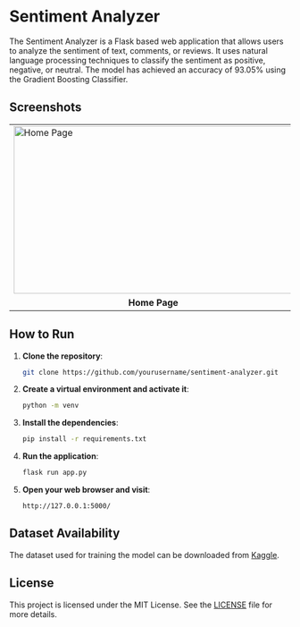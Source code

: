 # Sentiment Analyzer

The Sentiment Analyzer is a Flask based web application that allows users to analyze the sentiment of text, comments, or reviews. It uses natural language processing techniques to classify the sentiment as positive, negative, or neutral. The model has achieved an accuracy of 93.05% using the Gradient Boosting Classifier.

## Screenshots
<table>
  <tr>
    <td>
      <img src="https://github.com/Bratajit-03/Sentiment-Analyzer/assets/106532791/74d03bd4-ca6b-4588-9073-1a6f96e2d50c" alt="Home Page" width="500" height="300"/>
    </td>
    <td>
      <img src="https://github.com/Bratajit-03/Sentiment-Analyzer/assets/106532791/c65d2889-1900-4f84-85aa-d0c39ceea440" alt="Result Page" width="500" height="300"/>
    </td>
  </tr>
  <tr>
    <td align="center"><b>Home Page</b></td>
    <td align="center"><b>Result Page</b></td>
  </tr>
</table>

## How to Run
1. **Clone the repository**:
    ```sh
    git clone https://github.com/yourusername/sentiment-analyzer.git
    ```

2. **Create a virtual environment and activate it**:
    ```sh
    python -m venv 
    ```

3. **Install the dependencies**:
    ```sh
    pip install -r requirements.txt
    ```

4. **Run the application**:
    ```sh
    flask run app.py
    ```

5. **Open your web browser and visit**:
    ```
    http://127.0.0.1:5000/
    ```

## Dataset Availability
The dataset used for training the model can be downloaded from [Kaggle](https://www.kaggle.com/datasets/niraliivaghani/flipkart-product-customer-reviews-dataset).

## License
This project is licensed under the MIT License. See the [LICENSE](LICENSE) file for more details.
